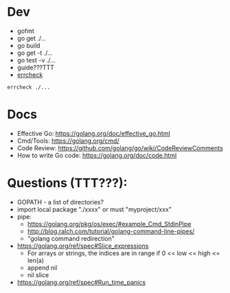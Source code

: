 # Dev
* gofmt
* go get ./...
* go build
* go get -t ./...
* go test -v ./...
* guide???TTT
* [errcheck](https://github.com/kisielk/errcheck)
```
errcheck ./...
```

# Docs
* Effective Go: https://golang.org/doc/effective_go.html
* Cmd/Tools: https://golang.org/cmd/
* Code Review: https://github.com/golang/go/wiki/CodeReviewComments
* How to write Go code: https://golang.org/doc/code.html

# Questions (TTT???):
* GOPATH - a list of directories?
* import local package "./xxxx" or must "myproject/xxx"
* pipe: 
  * https://golang.org/pkg/os/exec/#example_Cmd_StdinPipe
  * http://blog.ralch.com/tutorial/golang-command-line-pipes/
  * "golang command redirection"
* https://golang.org/ref/spec#Slice_expressions
  * For arrays or strings, the indices are in range if 0 <= low <= high <= len(a)
  * append nil
  * nil slice
* https://golang.org/ref/spec#Run_time_panics
